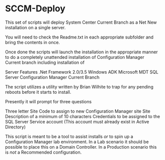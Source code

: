 # SCCM-Deploy
This set of scripts will deploy System Center Current Branch as a Net New installation on a single server. 

You will need to check the Readme.txt in each appropriate subfolder and bring the contents in once.

Once done the scripts will launch the installation in the appropriate manner to do a completely unattended installation of Configuration Manager Current branch including installation of

Server Features
.Net Framework 2.0/3.5
Windows ADK
Microsoft MDT
SQL Server
Configuration Manager Current Branch

The script utilizes a utility written by Brian Wilhite to trap for any pending reboots before it starts to install.

Presently it will prompt for three questions

Three letter Site Code to assign to new Configuration Manager site
Site Description of a minimum of 10 characters
Credentials to be assigned to the SQL Server Service account (This account must already exist in Active Directory)

This script is meant to be a tool to assist installs *or* to spin up a Configuration Manager lab environment.  In a Lab scenario it should be possible to place this on a Domain Controller.  In a Production scenario this is *not* a Recommended configuration.
